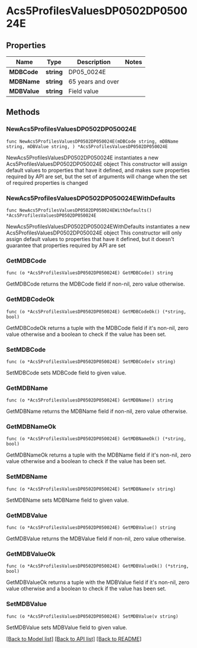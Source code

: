 # Acs5ProfilesValuesDP0502DP050024E

## Properties

Name | Type | Description | Notes
------------ | ------------- | ------------- | -------------
**MDBCode** | **string** | DP05_0024E | 
**MDBName** | **string** | 65 years and over | 
**MDBValue** | **string** | Field value | 

## Methods

### NewAcs5ProfilesValuesDP0502DP050024E

`func NewAcs5ProfilesValuesDP0502DP050024E(mDBCode string, mDBName string, mDBValue string, ) *Acs5ProfilesValuesDP0502DP050024E`

NewAcs5ProfilesValuesDP0502DP050024E instantiates a new Acs5ProfilesValuesDP0502DP050024E object
This constructor will assign default values to properties that have it defined,
and makes sure properties required by API are set, but the set of arguments
will change when the set of required properties is changed

### NewAcs5ProfilesValuesDP0502DP050024EWithDefaults

`func NewAcs5ProfilesValuesDP0502DP050024EWithDefaults() *Acs5ProfilesValuesDP0502DP050024E`

NewAcs5ProfilesValuesDP0502DP050024EWithDefaults instantiates a new Acs5ProfilesValuesDP0502DP050024E object
This constructor will only assign default values to properties that have it defined,
but it doesn't guarantee that properties required by API are set

### GetMDBCode

`func (o *Acs5ProfilesValuesDP0502DP050024E) GetMDBCode() string`

GetMDBCode returns the MDBCode field if non-nil, zero value otherwise.

### GetMDBCodeOk

`func (o *Acs5ProfilesValuesDP0502DP050024E) GetMDBCodeOk() (*string, bool)`

GetMDBCodeOk returns a tuple with the MDBCode field if it's non-nil, zero value otherwise
and a boolean to check if the value has been set.

### SetMDBCode

`func (o *Acs5ProfilesValuesDP0502DP050024E) SetMDBCode(v string)`

SetMDBCode sets MDBCode field to given value.


### GetMDBName

`func (o *Acs5ProfilesValuesDP0502DP050024E) GetMDBName() string`

GetMDBName returns the MDBName field if non-nil, zero value otherwise.

### GetMDBNameOk

`func (o *Acs5ProfilesValuesDP0502DP050024E) GetMDBNameOk() (*string, bool)`

GetMDBNameOk returns a tuple with the MDBName field if it's non-nil, zero value otherwise
and a boolean to check if the value has been set.

### SetMDBName

`func (o *Acs5ProfilesValuesDP0502DP050024E) SetMDBName(v string)`

SetMDBName sets MDBName field to given value.


### GetMDBValue

`func (o *Acs5ProfilesValuesDP0502DP050024E) GetMDBValue() string`

GetMDBValue returns the MDBValue field if non-nil, zero value otherwise.

### GetMDBValueOk

`func (o *Acs5ProfilesValuesDP0502DP050024E) GetMDBValueOk() (*string, bool)`

GetMDBValueOk returns a tuple with the MDBValue field if it's non-nil, zero value otherwise
and a boolean to check if the value has been set.

### SetMDBValue

`func (o *Acs5ProfilesValuesDP0502DP050024E) SetMDBValue(v string)`

SetMDBValue sets MDBValue field to given value.



[[Back to Model list]](../README.md#documentation-for-models) [[Back to API list]](../README.md#documentation-for-api-endpoints) [[Back to README]](../README.md)


